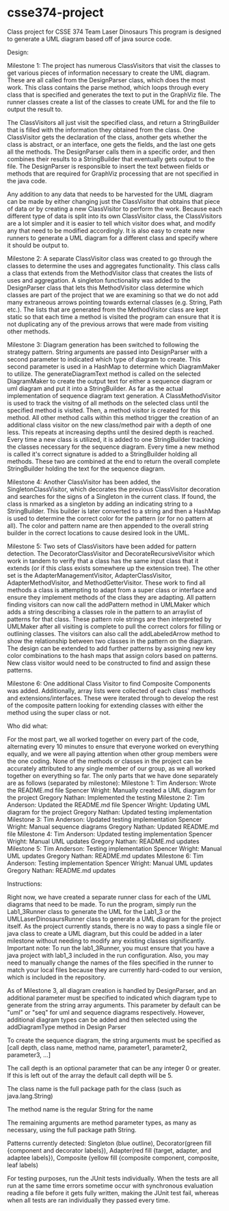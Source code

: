 # csse374-project
Class project for CSSE 374 Team Laser Dinosaurs
This program is designed to generate a UML diagram based off of java source code.


Design:

Milestone 1:
The project has numerous ClassVisitors that visit the classes to get various pieces of information necessary to create the UML diagram.  These are all called from the DesignParser class, which does the most work.  This class contains the parse method, which loops through every class that is specified and generates the text to put in the GraphViz file.  The runner classes create a list of the classes to create UML for and the file to output the result to.

The ClassVisitors all just visit the specified class, and return a StringBuilder that is filled with the information they obtained from the class.  One ClassVisitor gets the declaration of the class, another gets whether the class is abstract, or an interface, one gets the fields, and the last one gets all the methods.  The DesignParser calls them in a specific order, and then combines their results to a StringBuilder that eventually gets output to the file.  The DesignParser is responsible to insert the text between fields or methods that are required for GraphViz processing that are not specified in the java code.

Any addition to any data that needs to be harvested for the UML diagram can be made by either changing just the ClassVisitor that obtains that piece of data or by creating a new ClassVisitor to perform the work.  Because each different type of data is split into its own ClassVisitor class, the ClassVisitors are a lot simpler and it is easier to tell which visitor does what, and modify any that need to be modified accordingly.  It is also easy to create new runners to generate a UML diagram for a different class and specify where it should be output to.

Milestone 2:
A separate ClassVisitor class was created to go through the classes to determine the uses and aggregates functionality.  This class calls a class that extends from the MethodVisitor class that creates the lists of uses and aggregation.  A singleton functionality was added to the DesignParser class that lets this MethodVisitor class determine which classes are part of the project that we are examining so that we do not add many extraneous arrows pointing towards external classes (e.g. String, Path etc.).  The lists that are generated from the MethodVisitor class are kept static so that each time a method is visited the program can ensure that it is not duplicating any of the previous arrows that were made from visiting other methods.

Milestone 3:
Diagram generation has been switched to following the strategy pattern. String arguments are passed into DesignParser with a second parameter to indicated which type of diagram to create. This second parameter is used in a HashMap to determine which DiagramMaker to utilize. The generateDiagramText method is called on the selected DiagramMaker to create the output text for either a sequence diagram or uml diagram and put it into a StringBuilder. As far as the actual implementation of sequence diagram text generation. A ClassMethodVisitor is used to track the visitng of all methods on the selected class until the specified method is visited. Then, a method visitor is created for this method. All other method calls within this method trigger the creation of an additional class visitor on the new class/method pair with a depth of one less. This repeats at increasing depths until the desired depth is reached.
Every time a new class is utilized, it is added to one StringBuilder tracking the classes necessary for the sequence diagram. Every time a new method is called it's correct signature is added to a StringBuilder holding all methods. These two are combined at the end to return the overall complete StringBuilder holding the text for the sequence diagram. 

Milestone 4:
Another ClassVisitor has been added, the SingletonClassVisitor, which decorates the previous ClassVisitor decoration and searches for the signs of a Singleton in the current class. If found, the class is nmarked as a singleton by adding an indicating string to a StringBuilder. This builder is later converted to a string and then a HashMap is used to determine the correct color for the pattern (or for no pattern at all). The color and pattern name are then appended to the overall string builder in the correct locations to cause desired look in the UML.

Milestone 5:
Two sets of ClassVisitors have been added for pattern detection. The DecoratorClassVisitor and DecorateRecursiveVisitor which work in tandem to verify that a class has the same input class that it extends (or if this class exists somewhere up the extension tree). The other set is the AdapterManagementVisitor, AdapterClassVisitor, AdapterMethodVisitor, and MethodGetterVisitor. These work to find all methods a class is attempting to adapt from a super class or interface and ensure they implement methods of the class they are adapting. All pattern finding visitors can now call the addPattern method in UMLMaker which adds a string describing a classes role in the pattern to an arraylist of patterns for that class. These pattern role strings are then interpreted by UMLMaker after all visiting is complete to pull the correct colors for filling or outlining classes. The visitors can also call the addLabeledArrow method to show the relationship between two classes in the pattern on the diagram. The design can be extended to add further patterns by assigning new key color combinations to the hash maps that assign colors based on patterns. New class visitor would need to be constructed to find and assign these patterns.

Milestone 6:
One additional Class Visitor to find Composite Components was added. Additionally, array lists were collected of each class' methods and extensions/interfaces. These were iterated through to develop the rest of the composite pattern looking for extending classes with either the method using the super class or not.

Who did what:

For the most part, we all worked together on every part of the code, alternating every 10 minutes to ensure that everyone worked on everything equally, and we were all paying attention when other group members were the one coding.  None of the methods or classes in the project can be accurately attributed to any single member of our group, as we all worked together on everything so far.  The only parts that we have done separately are as follows (separated by milestone):
Milestone 1:
  Tim Anderson: Wrote the README.md file
  Spencer Wright: Manually created a UML diagram for the project
  Gregory Nathan: Implemented the testing
Milestone 2:
  Tim Anderson: Updated the README.md file
  Spencer Wright: Updating UML diagram for the project
  Gregory Nathan: Updated testing implementation
Milestone 3:
  Tim Anderson: Updated testing implementation
  Spencer Wright: Manual sequence diagrams
  Gregory Nathan: Updated README.md file
Milestone 4:
  Tim Anderson: Updated testing implementation
  Spencer Wright: Manual UML updates
  Gregory Nathan: README.md updates
Milestone 5:
  Tim Anderson: Testing implementation
  Spencer Wright: Manual UML updates
  Gregory Nathan: README.md updates
Milestone 6:
  Tim Anderson: Testing implementation
  Spencer Wright: Manual UML updates
  Gregory Nathan: README.md updates

Instructions:

Right now, we have created a separate runner class for each of the UML diagrams that need to be made.  To run the program, simply run the Lab1_3Runner class to generate the UML for the Lab1_3 or the UMLLaserDinosaursRunner class to generate a UML diagram for the project itself.  As the project currently stands, there is no way to pass a single file or java class to create a UML diagram, but this could be added in a later milestone without needing to modify any existing classes significantly.  Important note:  To run the lab1_3Runner, you must ensure that you have a java project with lab1_3 included in the run configuration.  Also, you may need to manually change the names of the files specified in the runner to match your local files because they are currently hard-coded to our version, which is included in the repository.

As of Milestone 3, all diagram creation is handled by DesignParser, and an additional parameter must be specified to indicated which diagram type to generate from the string array arguments. This parameter by default can be "uml" or "seq" for uml and sequence diagrams respectively. However, additional diagram types can be added and then selected using the addDiagramType method in Design Parser

To create the sequence diagram, the string arguments must be specified as [call depth, class name, method name, parameter1, parameter2, parameter3, ...]

The call depth is an optional parameter that can be any integer 0 or greater. If this is left out of the array the default call depth will be 5.

The class name is the full package path for the class (such as java.lang.String)

The method name is the regular String for the name

The remaining arguments are method parameter types, as many as necessary, using the full package path String.

Patterns currently detected: Singleton (blue outline), Decorator(green fill {component and decorator labels}), Adapter(red fill {target, adapter, and adaptee labels}), Composite (yellow fill {composite component, composite, leaf labels)

For testing purposes, run the JUnit tests individually.  When the tests are all run at the same time errors sometime occur with synchronous evaluation reading a file before it gets fully written, making the JUnit test fail, whereas when all tests are ran individually they passed every time.
